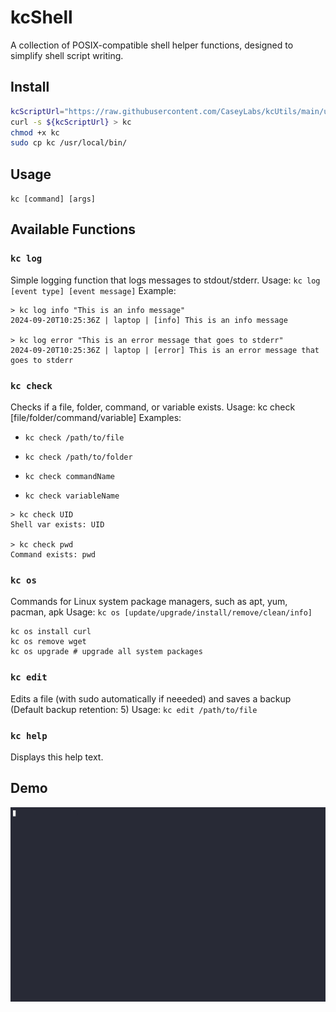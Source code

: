 # kcShell
A collection of POSIX-compatible shell helper functions, designed to simplify shell script writing.

## Install  

```sh
kcScriptUrl="https://raw.githubusercontent.com/CaseyLabs/kcUtils/main/utils/kcShell/kcshell.sh"
curl -s ${kcScriptUrl} > kc
chmod +x kc
sudo cp kc /usr/local/bin/
```    

## Usage  
`kc [command] [args]`  

## Available Functions
### `kc log`
Simple logging function that logs messages to stdout/stderr.
Usage: `kc log [event type] [event message]`
Example: 
```
> kc log info "This is an info message"
2024-09-20T10:25:36Z | laptop | [info] This is an info message

> kc log error "This is an error message that goes to stderr"
2024-09-20T10:25:36Z | laptop | [error] This is an error message that goes to stderr
```
### `kc check`
Checks if a file, folder, command, or variable exists.
Usage: kc check [file/folder/command/variable]
Examples:
- `kc check /path/to/file`

- `kc check /path/to/folder`

- `kc check commandName`

- `kc check variableName`


```
> kc check UID
Shell var exists: UID

> kc check pwd
Command exists: pwd
```
### `kc os`
Commands for Linux system package managers, such as apt, yum, pacman, apk
Usage: `kc os [update/upgrade/install/remove/clean/info]`
```
kc os install curl
kc os remove wget
kc os upgrade # upgrade all system packages
```
### `kc edit`
Edits a file (with sudo automatically if neeeded) and saves a backup 
(Default backup retention: 5)
Usage: `kc edit /path/to/file`
### `kc help`
Displays this help text.
## Demo  
![Image of kcShell running](./demo.gif)  
